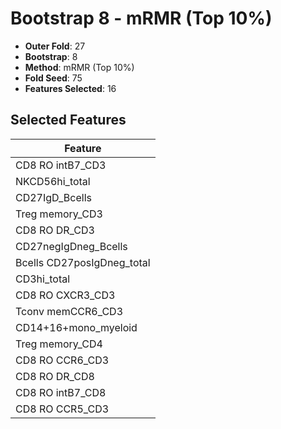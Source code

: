 # Bootstrap 8 - mRMR (Top 10%)

- **Outer Fold**: 27
- **Bootstrap**: 8
- **Method**: mRMR (Top 10%)
- **Fold Seed**: 75
- **Features Selected**: 16

## Selected Features

| Feature |
|---------|
| CD8 RO intB7_CD3 |
| NKCD56hi_total |
| CD27IgD_Bcells |
| Treg memory_CD3 |
| CD8 RO DR_CD3 |
| CD27negIgDneg_Bcells |
| Bcells CD27posIgDneg_total |
| CD3hi_total |
| CD8 RO CXCR3_CD3 |
| Tconv memCCR6_CD3 |
| CD14+16+mono_myeloid |
| Treg memory_CD4 |
| CD8 RO CCR6_CD3 |
| CD8 RO DR_CD8 |
| CD8 RO intB7_CD8 |
| CD8 RO CCR5_CD3 |
